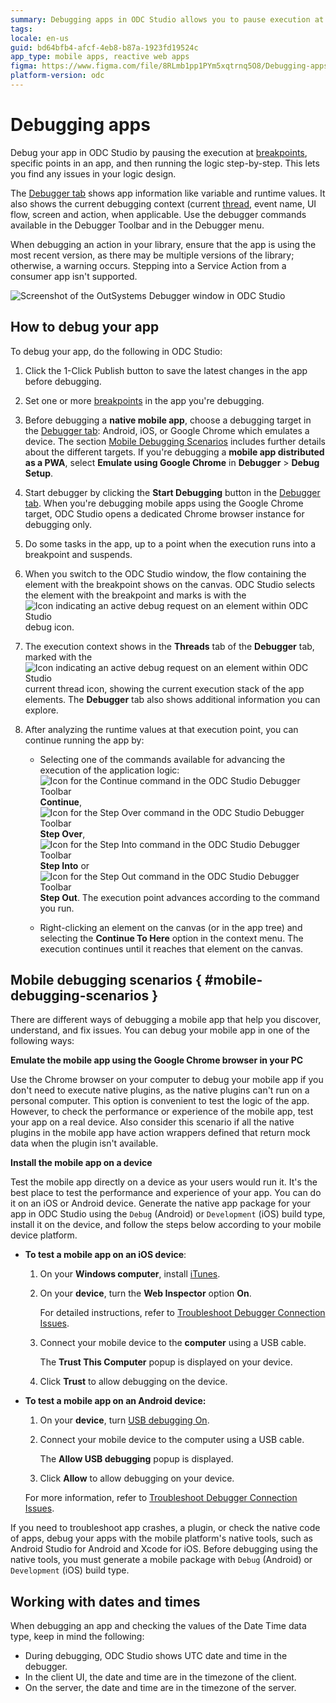 ```yaml
---
summary: Debugging apps in ODC Studio allows you to pause execution at breakpoints and find issues in your logic design.
tags:
locale: en-us
guid: bd64bfb4-afcf-4eb8-b87a-1923fd19524c
app_type: mobile apps, reactive web apps
figma: https://www.figma.com/file/8RLmb1pp1PYm5xqtrnq5O8/Debugging-apps?type=design&node-id=2901%3A72&t=sdGPdlxTkpCARchu-1
platform-version: odc
---
```

# Debugging apps

Debug your app in ODC Studio by pausing the execution at [breakpoints](breakpoints.md), specific points in an app, and then running the logic step-by-step. This lets you find any issues in your logic design.

The [Debugger tab](debugger-ui-reference.md) shows app information like variable and runtime values. It also shows the current debugging context (current [thread](threads.md), event name, UI flow, screen and action, when applicable. Use the debugger commands available in the Debugger Toolbar and in the Debugger menu.

When debugging an action in your library, ensure that the app is using the most recent version, as there may be multiple versions of the library; otherwise, a warning occurs. Stepping into a Service Action from a consumer app isn't supported.

![Screenshot of the OutSystems Debugger window in ODC Studio](images/debugger-intro-ss.png "Debugger Window Overview")

## How to debug your app

To debug your app, do the following in ODC Studio:

1. Click the 1-Click Publish button to save the latest changes in the app before debugging. 

1. Set one or more [breakpoints](breakpoints.md) in the app you're debugging.

1. Before debugging a **native mobile app**, choose a debugging target in the [Debugger tab](debugger-ui-reference.md): Android, iOS, or Google Chrome which emulates a device. The section [Mobile Debugging Scenarios](#mobile-debugging-scenarios) includes further details about the different targets. If you're debugging a **mobile app distributed as a PWA**, select **Emulate using Google Chrome** in **Debugger** > **Debug Setup**. 

1. Start debugger by clicking the **Start Debugging** button in the [Debugger tab](debugger-ui-reference.md). When you're debugging mobile apps using the Google Chrome target, ODC Studio opens a dedicated Chrome browser instance for debugging only.

1. Do some tasks in the app, up to a point when the execution runs into a breakpoint and suspends.

1. When you switch to the ODC Studio window, the flow containing the element with the breakpoint shows on the canvas. ODC Studio selects the element with the breakpoint and marks is with the ![Icon indicating an active debug request on an element within ODC Studio](images/overlay-active-request.png "Debug Icon") debug icon.

1. The execution context shows in the **Threads** tab of the **Debugger** tab, marked with the ![Icon indicating an active debug request on an element within ODC Studio](images/overlay-active-request.png "Debug Icon") current thread icon, showing the current execution stack of the app elements. The **Debugger** tab also shows additional information you can explore.

1. After analyzing the runtime values at that execution point, you can continue running the app by:

    * Selecting one of the commands available for advancing the execution of the application logic: ![Icon for the Continue command in the ODC Studio Debugger Toolbar](images/toolbar-button-continue.png "Continue Command Icon") **Continue**, ![Icon for the Step Over command in the ODC Studio Debugger Toolbar](images/toolbar-button-step-over.png "Step Over Command Icon") **Step Over**, ![Icon for the Step Into command in the ODC Studio Debugger Toolbar](images/toolbar-button-step-into.png "Step Into Command Icon") **Step Into** or ![Icon for the Step Out command in the ODC Studio Debugger Toolbar](images/toolbar-button-step-out.png "Step Out Command Icon") **Step Out**. The execution point advances according to the command you run.

    * Right-clicking an element on the canvas (or in the app tree) and selecting the **Continue To Here** option in the context menu. The execution continues until it reaches that element on the canvas.

## Mobile debugging scenarios { #mobile-debugging-scenarios }

There are different ways of debugging a mobile app that help you discover, understand, and fix issues. You can debug your mobile app in one of the following ways:

**Emulate the mobile app using the Google Chrome browser in your PC**

Use the Chrome browser on your computer to debug your mobile app if you don't need to execute native plugins, as the native plugins can't run on a personal computer. This option is convenient to test the logic of the app. However, to check the performance or experience of the mobile app, test your app on a real device. Also consider this scenario if all the native plugins in the mobile app have action wrappers defined that return mock data when the plugin isn't available.

**Install the mobile app on a device**
    
Test the mobile app directly on a device as your users would run it. It's the best place to test the performance and experience of your app. You can do it on an iOS or Android device. Generate the native app package for your app in ODC Studio using the `Debug` (Android) or `Development` (iOS) build type, install it on the device, and follow the steps below according to your mobile device platform. 

* **To test a mobile app on an iOS device**:
    
    1. On your **Windows computer**, install [iTunes](https://www.apple.com/itunes/download/).

    1. On your **device**, turn the **Web Inspector** option **On**. 
    
        For detailed instructions, refer to [Troubleshoot Debugger Connection Issues](troubleshoot-debugger-connection.md#web-inspector-is-not-enabled-on-your-device).

    1. Connect your mobile device to the **computer** using a USB cable.

        The **Trust This Computer** popup is displayed on your device.

    1. Click **Trust** to allow debugging on the device.
    
* **To test a mobile app on an Android device:**
    
    1. On your **device**, turn [USB debugging On](https://developer.android.com/studio/debug/dev-options.html#enable).

    1. Connect your mobile device to the computer using a USB cable.

        The **Allow USB debugging** popup is displayed.

    1. Click **Allow** to allow debugging on your device.
    
    For more information, refer to [Troubleshoot Debugger Connection Issues](troubleshoot-debugger-connection.md).

If you need to troubleshoot app crashes, a plugin, or check the native code of apps, debug your apps with the mobile platform's native tools, such as Android Studio for Android and Xcode for iOS. Before debugging using the native tools, you must generate a mobile package with `Debug` (Android) or `Development` (iOS) build type.

## Working with dates and times

When debugging an app and checking the values of the Date Time data type, keep in mind the following:

* During debugging, ODC Studio shows UTC date and time in the debugger.
* In the client UI, the date and time are in the timezone of the client.
* On the server, the date and time are in the timezone of the server.
